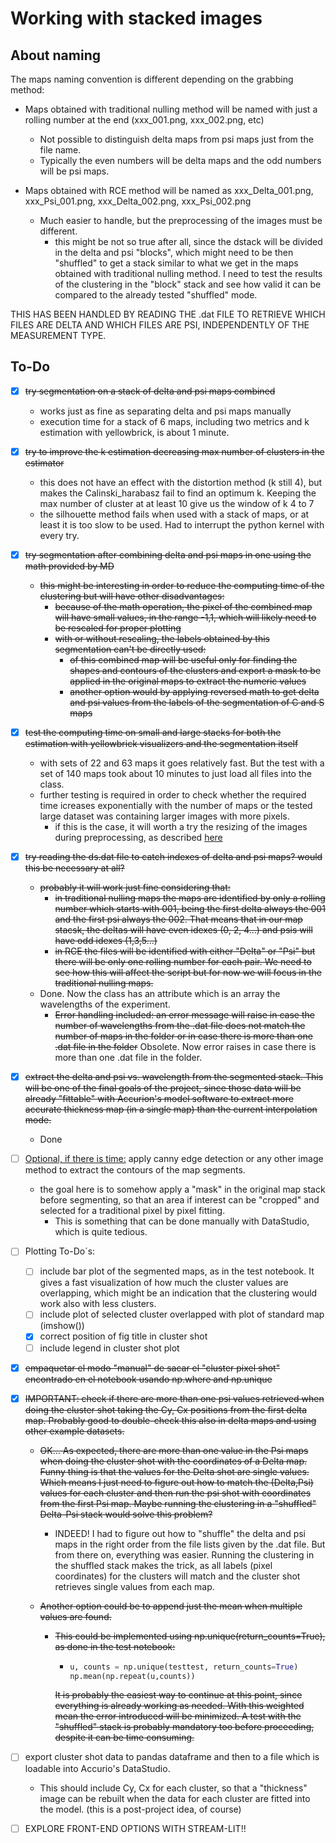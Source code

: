 # Working with stacked images

## About naming

The maps naming convention is different depending on the grabbing method:

- Maps obtained with traditional nulling method will be named with just a rolling number at the end (xxx_001.png, xxx_002.png, etc)
  - Not possible to distinguish delta maps from psi maps just from the file name.
  - Typically the even numbers will be delta maps and the odd numbers will be psi maps.

- Maps obtained with RCE method will be named as xxx_Delta_001.png, xxx_Psi_001.png, xxx_Delta_002.png, xxx_Psi_002.png
  - Much easier to handle, but the preprocessing of the images must be different.
    - this might be not so true after all, since the dstack will be divided in the delta and psi "blocks", which might need to be then "shuffled" to get a stack similar to what we get in the maps obtained with traditional nulling method. I need to test the results of the clustering in the "block" stack and see how valid it can be compared to the already tested "shuffled" mode.

THIS HAS BEEN HANDLED BY READING THE .dat FILE TO RETRIEVE WHICH FILES ARE DELTA AND WHICH FILES ARE PSI, INDEPENDENTLY OF THE MEASUREMENT TYPE.

## To-Do

- [x] ~~try segmentation on a stack of delta and psi maps combined~~
  - works just as fine as separating delta and psi maps manually
  - execution time for a stack of 6 maps, including two metrics and k estimation with yellowbrick, is about 1 minute. 
  
- [x] ~~try to improve the k estimation decreasing max number of clusters in the estimator~~
  - this does not have an effect with the distortion method (k still 4), but makes the Calinski_harabasz fail to find an optimum k. Keeping the max number of cluster at at least 10 give us the window of k 4 to 7
  - the silhouette method fails when used with a stack of maps, or at least it is too slow to be used. Had to interrupt the python kernel with every try.
  
- [x] ~~try segmentation after combining delta and psi maps in one using the math provided by MD~~
  - ~~this might be interesting in order to reduce the computing time of the clustering but will have other disadvantages:~~
    - ~~because of the math operation, the pixel of the combined map will have small values, in the range -1,1, which will likely need to be rescaled for proper plotting~~
    - ~~with or without rescaling, the labels obtained by this segmentation can't be directly used:~~
      - ~~of this combined map will be useful only for finding the shapes and contours of the clusters and export a mask to be applied in the original maps to extract the numeric values~~
      - ~~another option would by applying reversed math to get delta and psi values from the labels of the segmentation of C and S maps~~
  
- [x] ~~test the computing time on small and large stacks for both the estimation with yellowbrick visualizers and the segmentation itself~~
  - with sets of 22 and 63 maps it goes relatively fast. But the test with a set of 140 maps took about 10 minutes to just load all files into the class. 
  - further testing is required in order to check whether the required time icreases exponentially with the number of maps or the tested large dataset was containing larger images with more pixels.
    - if this is the case, it will worth a try the resizing of the images during preprocessing, as described [here](https://datascience.stackexchange.com/questions/42125/rgb-image-segmentation-using-clustering)
  
- [x] ~~try reading the ds.dat file to catch indexes of delta and psi maps? would this be necessary at all?~~
  - ~~probably it will work just fine considering that:~~
    - ~~in traditional nulling maps the maps are identified by only a rolling number which starts with 001, being the first delta always the 001 and the first psi always the 002. That means that in our map stacsk, the deltas will have even idexes (0, 2, 4...) and psis will have odd idexes (1,3,5...)~~
    - ~~in RCE the files will be identified with either "Delta" or "Psi" but there will be only one rolling number for each pair. We need to see how this will affect the script but for now we will focus in the traditional nulling maps.~~
  - Done. Now the class has an attribute which is an array the wavelengths of the experiment. 
    - ~~Error handling included: an error message will raise in case the number of wavelengths from the .dat file does not match the number of maps in the folder or in case there is more than one .dat file in the folder~~ Obsolete. Now error raises in case there is more than one .dat file in the folder.
  
- [x] ~~extract the delta and psi vs. wavelength from the segmented stack. This will be one of the final goals of the project, since those data will be already "fittable" with Accurion's model software to extract more accurate thickness map (in a single map) than the current interpolation mode.~~ 
  - Done
  
- [ ] <u>Optional, if there is time:</u> apply canny edge detection or any other image method to extract the contours of the map segments.
  - the goal here is to somehow apply a "mask" in the original map stack before segmenting, so that an  area if interest can be "cropped" and selected for a traditional pixel by pixel fitting. 
    - This is something that can be done manually with DataStudio, which is quite tedious.
  
- [ ] Plotting To-Do´s:
  - [ ] include bar plot of the segmented maps, as in the test notebook. It gives a fast visualization of how much the cluster values are overlapping, which might be an indication that the clustering would work also with less clusters.
  - [ ] include plot of selected cluster overlapped with plot of standard map (imshow())
  - [x] correct position of fig title in cluster shot
  - [ ] include legend in cluster shot plot
  
- [x] ~~empaquetar el modo "manual" de sacar el "cluster pixel shot" encontrado en el notebook usando np.where and np.unique~~

- [x] ~~IMPORTANT: check if there are more than one psi values retrieved when doing the cluster shot taking the Cy, Cx positions from the first delta map. Probably good to double-check this also in delta maps and using other example datasets.~~

  - ~~OK... As expected, there are more than one value in the Psi maps when doing the cluster shot with the coordinates of a Delta map. Funny thing is that the values for the Delta shot are single values. Which means I just need to figure out how to match the (Delta,Psi) values for each cluster and then run the psi shot with coordinates from the first Psi map. Maybe running the clustering in a "shuffled" Delta-Psi stack would solve this problem?~~

    - INDEED! I had to figure out how to "shuffle" the delta and psi maps in the right order from the file lists given by the .dat file. But from there on, everything was easier. Running the clustering in the shuffled stack makes the trick, as all labels (pixel coordinates) for the clusters will match and the cluster shot retrieves single values from each map. 

  - ~~Another option could be to append just the mean when multiple values are found.~~

    - ~~This could be implemented using np.unique(return_counts=True), as done in the test notebook:~~

      - ```python
        u, counts = np.unique(testtest, return_counts=True)
        np.mean(np.repeat(u,counts))
        ```

      ~~It is probably the easiest way to continue at this point, since everything is already working as needed. With this weighted mean the error introduced will be minimized. A test with the "shuffled" stack is probably mandatory too before proceeding, despite it can be time consuming.~~ 

- [ ] export cluster shot data to pandas dataframe and then to a file which is loadable into Accurio's DataStudio. 
  - This should include Cy, Cx for each cluster, so that a "thickness" image can be rebuilt when the data for each cluster are fitted into the model. (this is a post-project idea, of course)
  
- [ ] EXPLORE FRONT-END OPTIONS WITH STREAM-LIT!!

